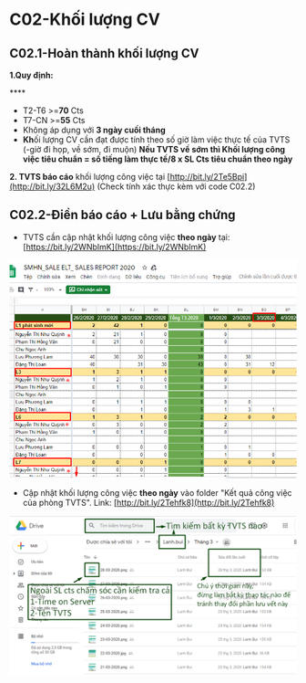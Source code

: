 # C02-Khối lượng CV

## C02.1-Hoàn thành khối lượng CV

**1.Quy định:**

\*\*\*\*

* T2-T6 &gt;=**70** Cts
* T7-CN &gt;=**55** Cts
* Không áp dụng với **3 ngày cuối tháng**
* **Kh**ối lượng CV cần đạt được tính theo số giờ làm việc thực tế của TVTS \(-giờ đi họp, về sớm, đi muộn\) **Nếu TVTS về sớm thì Khối lượng công việc tiêu chuẩn = số tiếng làm thực tế/8 x SL Cts tiêu chuẩn theo ngày**

**2. TVTS báo cáo** khối lượng công việc tại [http://bit.ly/2Te5Bpi](http://bit.ly/32L6M2u) \(Check tính xác thực kèm với code C02.2\)

## C02.2-Điền báo cáo + Lưu bằng chứng

* TVTS cần cập nhật khối lượng công việc **theo ngày** tại: [https://bit.ly/2WNbImK](https://bit.ly/2WNbImK)

![](../../.gitbook/assets/0%20%281%29.png)

* Cập nhật khối lượng công việc **theo ngày** vào folder "Kết quả công việc của phòng TVTS". Link: [http://bit.ly/2Tehfk8](http://bit.ly/2Tehfk8)

![](../../.gitbook/assets/l1.png)

